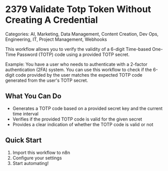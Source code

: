 # 2379 Validate Totp Token Without Creating A Credential

Categories: AI, Marketing, Data Management, Content Creation, Dev Ops, Engineering, IT, Project Management, Webhooks

This workflow allows you to verify the validity of a 6-digit Time-based One-Time Password (TOTP) code using a provided TOTP secret.

Example: You have a user who needs to authenticate with a 2-factor authentication (2FA) system. You can use this workflow to check if the 6-digit code provided by the user matches the expected TOTP code generated from the user's TOTP secret.

## What You Can Do
- Generates a TOTP code based on a provided secret key and the current time interval
- Verifies if the provided TOTP code is valid for the given secret
- Provides a clear indication of whether the TOTP code is valid or not

## Quick Start
1. Import this workflow to n8n
2. Configure your settings
3. Start automating!


